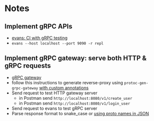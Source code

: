# Notes

## Implement gRPC APIs

- [evans: CI with gRPC testing](https://github.com/ktr0731/evans)
- `evans --host localhost --port 9090 -r repl`

## Implement gRPC gateway: serve both HTTP & gRPC requests

- [gRPC gateway](https://github.com/grpc-ecosystem/grpc-gateway)
- follow this instructions to generate reverse-proxy using `protoc-gen-grpc-gateway` [with custom annotations](https://github.com/grpc-ecosystem/grpc-gateway?tab=readme-ov-file#2-with-custom-annotations)
- Send request to test HTTP gateway server
  - in Postman send `http://localhost:8080/v1/create_user`
  - in Postman send `http://localhost:8080/v1/login_user`
- Send request to evans to test gRPC server
- Parse response format to snake_case or [using proto names in JSON](https://grpc-ecosystem.github.io/grpc-gateway/docs/mapping/customizing_your_gateway/#using-proto-names-in-json)
